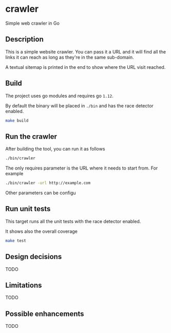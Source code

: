 # crawler
Simple web crawler in Go

## Description
This is a simple website crawler. You can pass it a URL and it will find all the links it can
reach as long as they're in the same sub-domain.

A textual sitemap is printed in the end to show where the URL visit reached.

## Build
The project uses go modules and requires go `1.12`.

By default the binary will be placed in `./bin` and has the race detector enabled.
```bash
make build
```

## Run the crawler
After building the tool, you can run it as follows
```bash
./bin/crawler
```

The only requires parameter is the URL where it needs to start from.
For example
```bash
./bin/crawler -url http://example.com
```

Other parameters can be configu

## Run unit tests
This target runs all the unit tests with the race detector enabled.

It shows also the overall coverage
```bash
make test
```

## Design decisions
TODO

## Limitations
TODO

## Possible enhancements
TODO
